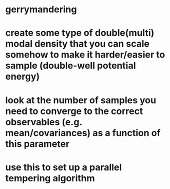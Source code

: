 # gerrymandering
# create some type of double(multi) modal density that you can scale somehow to make it harder/easier to sample (double-well potential energy)
# look at the number of samples you need to converge to the correct observables (e.g. mean/covariances) as a function of this parameter
# use this to set up a parallel tempering algorithm